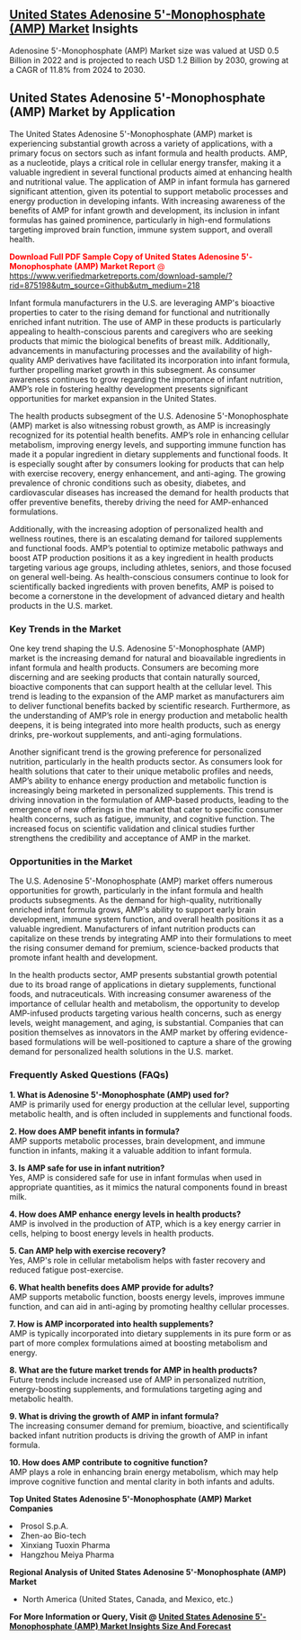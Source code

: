 <h2><a href="https://www.verifiedmarketreports.com/download-sample/?rid=875198&amp;utm_source=Github&amp;utm_medium=218" target="_blank">United States Adenosine 5'-Monophosphate (AMP) Market</a> Insights</h2><p>Adenosine 5'-Monophosphate (AMP) Market size was valued at USD 0.5 Billion in 2022 and is projected to reach USD 1.2 Billion by 2030, growing at a CAGR of 11.8% from 2024 to 2030.</p><p><h2>United States Adenosine 5'-Monophosphate (AMP) Market by Application</h2> <p>The United States Adenosine 5'-Monophosphate (AMP) market is experiencing substantial growth across a variety of applications, with a primary focus on sectors such as infant formula and health products. AMP, as a nucleotide, plays a critical role in cellular energy transfer, making it a valuable ingredient in several functional products aimed at enhancing health and nutritional value. The application of AMP in infant formula has garnered significant attention, given its potential to support metabolic processes and energy production in developing infants. With increasing awareness of the benefits of AMP for infant growth and development, its inclusion in infant formulas has gained prominence, particularly in high-end formulations targeting improved brain function, immune system support, and overall health. <p><span class=""><span style="color: #ff0000;"><strong>Download Full PDF Sample Copy of United States Adenosine 5'-Monophosphate (AMP) Market Report</strong> @ </span><a href="https://www.verifiedmarketreports.com/download-sample/?rid=875198&amp;utm_source=Github&amp;utm_medium=218" target="_blank">https://www.verifiedmarketreports.com/download-sample/?rid=875198&amp;utm_source=Github&amp;utm_medium=218</a></span></p> Infant formula manufacturers in the U.S. are leveraging AMP's bioactive properties to cater to the rising demand for functional and nutritionally enriched infant nutrition. The use of AMP in these products is particularly appealing to health-conscious parents and caregivers who are seeking products that mimic the biological benefits of breast milk. Additionally, advancements in manufacturing processes and the availability of high-quality AMP derivatives have facilitated its incorporation into infant formula, further propelling market growth in this subsegment. As consumer awareness continues to grow regarding the importance of infant nutrition, AMP’s role in fostering healthy development presents significant opportunities for market expansion in the United States. <p>The health products subsegment of the U.S. Adenosine 5'-Monophosphate (AMP) market is also witnessing robust growth, as AMP is increasingly recognized for its potential health benefits. AMP’s role in enhancing cellular metabolism, improving energy levels, and supporting immune function has made it a popular ingredient in dietary supplements and functional foods. It is especially sought after by consumers looking for products that can help with exercise recovery, energy enhancement, and anti-aging. The growing prevalence of chronic conditions such as obesity, diabetes, and cardiovascular diseases has increased the demand for health products that offer preventive benefits, thereby driving the need for AMP-enhanced formulations. <p>Additionally, with the increasing adoption of personalized health and wellness routines, there is an escalating demand for tailored supplements and functional foods. AMP’s potential to optimize metabolic pathways and boost ATP production positions it as a key ingredient in health products targeting various age groups, including athletes, seniors, and those focused on general well-being. As health-conscious consumers continue to look for scientifically backed ingredients with proven benefits, AMP is poised to become a cornerstone in the development of advanced dietary and health products in the U.S. market.</p> <h3>Key Trends in the Market</h3> <p>One key trend shaping the U.S. Adenosine 5'-Monophosphate (AMP) market is the increasing demand for natural and bioavailable ingredients in infant formula and health products. Consumers are becoming more discerning and are seeking products that contain naturally sourced, bioactive components that can support health at the cellular level. This trend is leading to the expansion of the AMP market as manufacturers aim to deliver functional benefits backed by scientific research. Furthermore, as the understanding of AMP’s role in energy production and metabolic health deepens, it is being integrated into more health products, such as energy drinks, pre-workout supplements, and anti-aging formulations. <p>Another significant trend is the growing preference for personalized nutrition, particularly in the health products sector. As consumers look for health solutions that cater to their unique metabolic profiles and needs, AMP’s ability to enhance energy production and metabolic function is increasingly being marketed in personalized supplements. This trend is driving innovation in the formulation of AMP-based products, leading to the emergence of new offerings in the market that cater to specific consumer health concerns, such as fatigue, immunity, and cognitive function. The increased focus on scientific validation and clinical studies further strengthens the credibility and acceptance of AMP in the market.</p> <h3>Opportunities in the Market</h3> <p>The U.S. Adenosine 5'-Monophosphate (AMP) market offers numerous opportunities for growth, particularly in the infant formula and health products subsegments. As the demand for high-quality, nutritionally enriched infant formula grows, AMP's ability to support early brain development, immune system function, and overall health positions it as a valuable ingredient. Manufacturers of infant nutrition products can capitalize on these trends by integrating AMP into their formulations to meet the rising consumer demand for premium, science-backed products that promote infant health and development. <p>In the health products sector, AMP presents substantial growth potential due to its broad range of applications in dietary supplements, functional foods, and nutraceuticals. With increasing consumer awareness of the importance of cellular health and metabolism, the opportunity to develop AMP-infused products targeting various health concerns, such as energy levels, weight management, and aging, is substantial. Companies that can position themselves as innovators in the AMP market by offering evidence-based formulations will be well-positioned to capture a share of the growing demand for personalized health solutions in the U.S. market.</p> <h3>Frequently Asked Questions (FAQs)</h3> <p><strong>1. What is Adenosine 5'-Monophosphate (AMP) used for?</strong> <br> AMP is primarily used for energy production at the cellular level, supporting metabolic health, and is often included in supplements and functional foods.</p> <p><strong>2. How does AMP benefit infants in formula?</strong> <br> AMP supports metabolic processes, brain development, and immune function in infants, making it a valuable addition to infant formula.</p> <p><strong>3. Is AMP safe for use in infant nutrition?</strong> <br> Yes, AMP is considered safe for use in infant formulas when used in appropriate quantities, as it mimics the natural components found in breast milk.</p> <p><strong>4. How does AMP enhance energy levels in health products?</strong> <br> AMP is involved in the production of ATP, which is a key energy carrier in cells, helping to boost energy levels in health products.</p> <p><strong>5. Can AMP help with exercise recovery?</strong> <br> Yes, AMP's role in cellular metabolism helps with faster recovery and reduced fatigue post-exercise.</p> <p><strong>6. What health benefits does AMP provide for adults?</strong> <br> AMP supports metabolic function, boosts energy levels, improves immune function, and can aid in anti-aging by promoting healthy cellular processes.</p> <p><strong>7. How is AMP incorporated into health supplements?</strong> <br> AMP is typically incorporated into dietary supplements in its pure form or as part of more complex formulations aimed at boosting metabolism and energy.</p> <p><strong>8. What are the future market trends for AMP in health products?</strong> <br> Future trends include increased use of AMP in personalized nutrition, energy-boosting supplements, and formulations targeting aging and metabolic health.</p> <p><strong>9. What is driving the growth of AMP in infant formula?</strong> <br> The increasing consumer demand for premium, bioactive, and scientifically backed infant nutrition products is driving the growth of AMP in infant formula.</p> <p><strong>10. How does AMP contribute to cognitive function?</strong> <br> AMP plays a role in enhancing brain energy metabolism, which may help improve cognitive function and mental clarity in both infants and adults.</p> </p><p><strong>Top United States Adenosine 5'-Monophosphate (AMP) Market Companies</strong></p><div data-test-id=""><p><li>Prosol S.p.A.</li><li> Zhen-ao Bio-tech</li><li> Xinxiang Tuoxin Pharma</li><li> Hangzhou Meiya Pharma</li></p><div><strong>Regional Analysis of&nbsp;United States Adenosine 5'-Monophosphate (AMP) Market</strong></div><ul><li dir="ltr"><p dir="ltr">North America&nbsp;(United States, Canada, and Mexico, etc.)</p></li></ul><p><strong>For More Information or Query, Visit @&nbsp;</strong><strong><a href="https://www.verifiedmarketreports.com/product/adenosine-5-monophosphate-amp-market/?utm_source=Github&amp;utm_medium=218" target="_blank">United States Adenosine 5'-Monophosphate (AMP) Market Insights Size And Forecast</a></strong></p></div>
